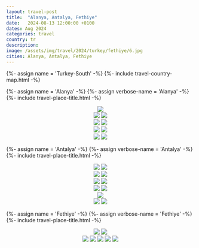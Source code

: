 ```yaml
---
layout: travel-post
title:  "Alanya, Antalya, Fethiye"
date:   2024-08-13 12:00:00 +0100
dates: Aug 2024
categories: travel
country: tr
description:
image: /assets/img/travel/2024/turkey/fethiye/6.jpg
cities: Alanya, Antalya, Fethiye
---
```


{%- assign name = 'Turkey-South' -%}
{%- include travel-country-map.html -%}

{%- assign name = 'Alanya' -%}
{%- assign verbose-name = 'Alanya' -%}
{%- include travel-place-title.html -%}

<center>
<img src="/assets/img/travel/2024/turkey/alanya/1.jpg" />
<div class="side-by-side-together">
    <img src="/assets/img/travel/2024/turkey/alanya/2.jpg" />
    <img src="/assets/img/travel/2024/turkey/alanya/3.jpg" />
</div>
<img src="/assets/img/travel/2024/turkey/alanya/4.jpg" />
<img src="/assets/img/travel/2024/turkey/alanya/5.jpg" />
<div class="side-by-side-together">
    <img src="/assets/img/travel/2024/turkey/alanya/6.jpg" />
    <img src="/assets/img/travel/2024/turkey/alanya/7.jpg" />
</div>
<div class="side-by-side-together">
    <img src="/assets/img/travel/2024/turkey/alanya/9.jpg" />
    <img src="/assets/img/travel/2024/turkey/alanya/8.jpg" />
</div>
</center>

{%- assign name = 'Antalya' -%}
{%- assign verbose-name = 'Antalya' -%}
{%- include travel-place-title.html -%}

<center>
<img src="/assets/img/travel/2024/turkey/antalya/1.jpg" />
<img src="/assets/img/travel/2024/turkey/antalya/3.jpg" />
<div class="side-by-side-together">
    <img src="/assets/img/travel/2024/turkey/antalya/8.jpg" />
    <img src="/assets/img/travel/2024/turkey/antalya/6.jpg" />
</div>
<img src="/assets/img/travel/2024/turkey/antalya/4.jpg" />
<img src="/assets/img/travel/2024/turkey/antalya/5.jpg" />
<div class="side-by-side-together">
    <img src="/assets/img/travel/2024/turkey/antalya/7.jpg" />
    <img src="/assets/img/travel/2024/turkey/antalya/10.jpg" />
</div>
<img src="/assets/img/travel/2024/turkey/antalya/2.jpg" />
<div class="side-by-side-together">
    <img src="/assets/img/travel/2024/turkey/antalya/11.jpg" />
    <img src="/assets/img/travel/2024/turkey/antalya/9.jpg" />
</div>
</center>

{%- assign name = 'Fethiye' -%}
{%- assign verbose-name = 'Fethiye' -%}
{%- include travel-place-title.html -%}

<center>
<div class="side-by-side-together">
    <img src="/assets/img/travel/2024/turkey/fethiye/8.jpg" />
    <img src="/assets/img/travel/2024/turkey/fethiye/7.jpg" />
</div>
<img src="/assets/img/travel/2024/turkey/fethiye/1.jpg" />
<img src="/assets/img/travel/2024/turkey/fethiye/2.jpg" />
<img src="/assets/img/travel/2024/turkey/fethiye/3.jpg" />
<img src="/assets/img/travel/2024/turkey/fethiye/4.jpg" />
<img src="/assets/img/travel/2024/turkey/fethiye/5.jpg" />
</center>
